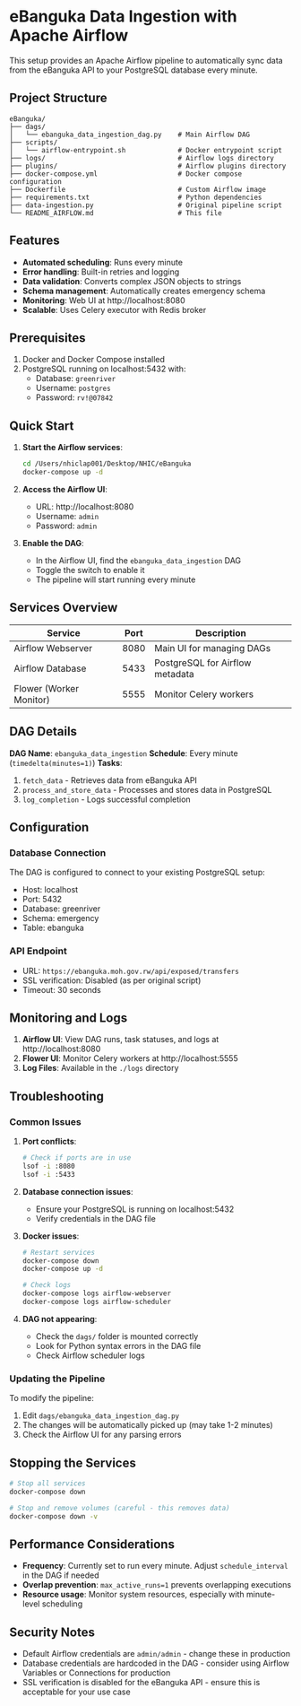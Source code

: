 # eBanguka Data Ingestion with Apache Airflow

This setup provides an Apache Airflow pipeline to automatically sync data from the eBanguka API to your PostgreSQL database every minute.

## Project Structure
```
eBanguka/
├── dags/
│   └── ebanguka_data_ingestion_dag.py    # Main Airflow DAG
├── scripts/
│   └── airflow-entrypoint.sh             # Docker entrypoint script
├── logs/                                 # Airflow logs directory
├── plugins/                              # Airflow plugins directory
├── docker-compose.yml                    # Docker compose configuration
├── Dockerfile                            # Custom Airflow image
├── requirements.txt                      # Python dependencies
├── data-ingestion.py                     # Original pipeline script
└── README_AIRFLOW.md                     # This file
```

## Features
- **Automated scheduling**: Runs every minute
- **Error handling**: Built-in retries and logging
- **Data validation**: Converts complex JSON objects to strings
- **Schema management**: Automatically creates emergency schema
- **Monitoring**: Web UI at http://localhost:8080
- **Scalable**: Uses Celery executor with Redis broker

## Prerequisites
1. Docker and Docker Compose installed
2. PostgreSQL running on localhost:5432 with:
   - Database: `greenriver`
   - Username: `postgres` 
   - Password: `rv!@07842`

## Quick Start

1. **Start the Airflow services**:
   ```bash
   cd /Users/nhiclap001/Desktop/NHIC/eBanguka
   docker-compose up -d
   ```

2. **Access the Airflow UI**:
   - URL: http://localhost:8080
   - Username: `admin`
   - Password: `admin`

3. **Enable the DAG**:
   - In the Airflow UI, find the `ebanguka_data_ingestion` DAG
   - Toggle the switch to enable it
   - The pipeline will start running every minute

## Services Overview

| Service | Port | Description |
|---------|------|-------------|
| Airflow Webserver | 8080 | Main UI for managing DAGs |
| Airflow Database | 5433 | PostgreSQL for Airflow metadata |
| Flower (Worker Monitor) | 5555 | Monitor Celery workers |

## DAG Details

**DAG Name**: `ebanguka_data_ingestion`
**Schedule**: Every minute (`timedelta(minutes=1)`)
**Tasks**:
1. `fetch_data` - Retrieves data from eBanguka API
2. `process_and_store_data` - Processes and stores data in PostgreSQL
3. `log_completion` - Logs successful completion

## Configuration

### Database Connection
The DAG is configured to connect to your existing PostgreSQL setup:
- Host: localhost
- Port: 5432
- Database: greenriver
- Schema: emergency
- Table: ebanguka

### API Endpoint
- URL: `https://ebanguka.moh.gov.rw/api/exposed/transfers`
- SSL verification: Disabled (as per original script)
- Timeout: 30 seconds

## Monitoring and Logs

1. **Airflow UI**: View DAG runs, task statuses, and logs at http://localhost:8080
2. **Flower UI**: Monitor Celery workers at http://localhost:5555
3. **Log Files**: Available in the `./logs` directory

## Troubleshooting

### Common Issues

1. **Port conflicts**:
   ```bash
   # Check if ports are in use
   lsof -i :8080
   lsof -i :5433
   ```

2. **Database connection issues**:
   - Ensure your PostgreSQL is running on localhost:5432
   - Verify credentials in the DAG file

3. **Docker issues**:
   ```bash
   # Restart services
   docker-compose down
   docker-compose up -d
   
   # Check logs
   docker-compose logs airflow-webserver
   docker-compose logs airflow-scheduler
   ```

4. **DAG not appearing**:
   - Check the `dags/` folder is mounted correctly
   - Look for Python syntax errors in the DAG file
   - Check Airflow scheduler logs

### Updating the Pipeline

To modify the pipeline:
1. Edit `dags/ebanguka_data_ingestion_dag.py`
2. The changes will be automatically picked up (may take 1-2 minutes)
3. Check the Airflow UI for any parsing errors

## Stopping the Services

```bash
# Stop all services
docker-compose down

# Stop and remove volumes (careful - this removes data)
docker-compose down -v
```

## Performance Considerations

- **Frequency**: Currently set to run every minute. Adjust `schedule_interval` in the DAG if needed
- **Overlap prevention**: `max_active_runs=1` prevents overlapping executions
- **Resource usage**: Monitor system resources, especially with minute-level scheduling

## Security Notes

- Default Airflow credentials are `admin/admin` - change these in production
- Database credentials are hardcoded in the DAG - consider using Airflow Variables or Connections for production
- SSL verification is disabled for the eBanguka API - ensure this is acceptable for your use case